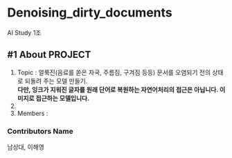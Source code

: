 Denoising_dirty_documents
=========================
AI Study 1조

#1 About PROJECT
---------------
1. Topic : 얼룩진(음료를 쏟은 자국, 주름짐, 구겨짐 등등) 문서를 오염되기 전의 상태로 되돌려 주는 모델 만들기.\
           __다만, 잉크가 지워진 글자를 원래 단어로 복원하는 자연어처리의 접근은 아닙니다. 이미지로 접근하는 모델입니다.__ 
2. 
3. Members : 
  

### Contributors Name
남상대, 이해영
